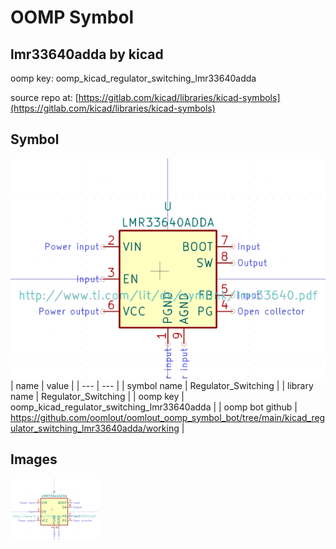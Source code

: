 # OOMP Symbol  
## lmr33640adda  by kicad  
  
oomp key: oomp_kicad_regulator_switching_lmr33640adda  
  
source repo at: [https://gitlab.com/kicad/libraries/kicad-symbols](https://gitlab.com/kicad/libraries/kicad-symbols)  
## Symbol  
  
[![working.png](working_600.png)](working.png)  
| name | value | 
| --- | --- | 
| symbol name | Regulator_Switching | 
| library name | Regulator_Switching | 
| oomp key | oomp_kicad_regulator_switching_lmr33640adda | 
| oomp bot github | https://github.com/oomlout/oomlout_oomp_symbol_bot/tree/main/kicad_regulator_switching_lmr33640adda/working | 
## Images  
  
[![working.png](working_140.png)](working.png)  
